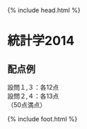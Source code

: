 {% include head.html %}

# 統計学2014

## 配点例
設問１,３：各12点  
設問２,４：各13点  
（50点満点）

{% include foot.html %}
